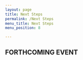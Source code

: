 ```yaml
---
layout: page
title: Next Steps
permalink: /Next Steps
menu_title: Next Steps
menu_position: 8

---
```

## FORTHCOMING EVENT













